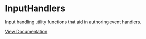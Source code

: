 # InputHandlers

Input handling utility functions that aid in authoring event handlers.

[View Documentation](https://roblox.github.io/focus-navigation-internal/api-reference/input-handlers/)

